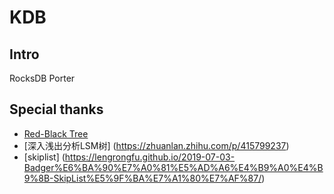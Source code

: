 # KDB

## Intro
RocksDB Porter


## Special thanks
- [Red-Black Tree](https://github.com/krasun/rbytree)
- [深入浅出分析LSM树] (https://zhuanlan.zhihu.com/p/415799237)
- [skiplist] (https://lengrongfu.github.io/2019-07-03-Badger%E6%BA%90%E7%A0%81%E5%AD%A6%E4%B9%A0%E4%B9%8B-SkipList%E5%9F%BA%E7%A1%80%E7%AF%87/)